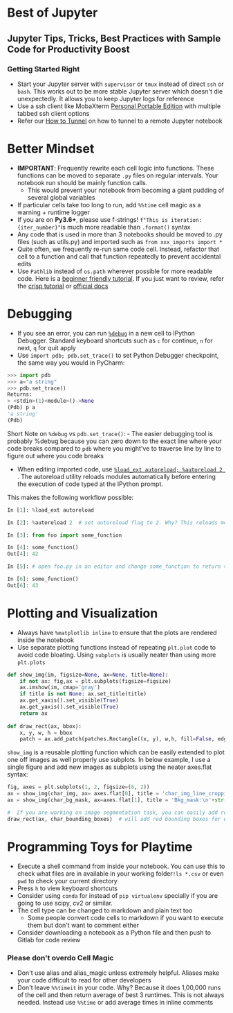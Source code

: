 # Best of Jupyter
Jupyter Tips, Tricks, Best Practices with Sample Code for Productivity Boost
---

### Getting Started Right
- Start your Jupyter server with ```supervisor``` or ```tmux``` instead of direct ```ssh``` or ```bash```. This works out to be more stable Jupyter server which doesn't die unexpectedly. It allows you to keep Jupyter logs for reference
- Use a ssh client like MobaXterm [Personal Portable Edition](https://download.mobatek.net/10520180106182002/MobaXterm_Portable_v10.5.zip) with multiple tabbed ssh client options
- Refer our [How to Tunnel](https://github.com/NirantK/best-of-jupyter/blob/master/TUNNELING.md) on how to tunnel to a remote Jupyter notebook

# Better Mindset
- **IMPORTANT**: Frequently rewrite each cell logic into functions. These functions can be moved to separate ```.py``` files on regular intervals. Your notebook run should be mainly function calls. 
    - This would prevent your notebook from becoming a giant pudding of several global variables
- If particular cells take too long to run, add ``%%time`` cell magic as a warning + runtime logger
- If you are on **Py3.6+**, please use f-strings! ```f"This is iteration: {iter_number}"```is much more readable than ```.format()``` syntax
- Any code that is used in more than 3 notebooks should be moved to .py files (such as utils.py) and imported such as ```from xxx_imports import *```
- Quite often, we frequently re-run same code cell. Instead, refactor that cell to a function and call that function repeatedly to prevent accidental edits
- Use ```Pathlib``` instead of ```os.path``` wherever possible for more readable code. Here is a [beginner friendly tutorial](https://medium.com/@ageitgey/python-3-quick-tip-the-easy-way-to-deal-with-file-paths-on-windows-mac-and-linux-11a072b58d5f). If you just want to review, refer the [crisp tutorial](https://jefftriplett.com/2017/pathlib-is-wonderful/) or [official docs](https://docs.python.org/3/library/pathlib.html)

# Debugging 
- If you see an error, you can run [```%debug```](http://ipython.readthedocs.io/en/stable/interactive/magics.html#magic-debug) in a new cell to IPython Debugger. Standard keyboard shortcuts such as ```c``` for continue, ```n``` for next, ```q``` for quit apply
- Use ``import pdb; pdb.set_trace()`` to set Python Debugger checkpoint, the same way you would in PyCharm: 
```python
>>> import pdb
>>> a="a string"
>>> pdb.set_trace()
Returns:
> <stdin>(1)<module>()->None
(Pdb) p a
'a string'
(Pdb)
```
Short Note on ```%debug``` vs ```pdb.set_trace()```: 
    - The easier debugging tool is probably %debug because you can zero down to the exact line where your code breaks compared to ``pdb`` where you might've to traverse line by line to figure out where you code breaks

- When editing imported code, use [```%load_ext autoreload; %autoreload 2 ```](https://ipython.org/ipython-doc/3/config/extensions/autoreload.html). The autoreload utility reloads modules automatically before entering the execution of code typed at the IPython prompt.

This makes the following workflow possible:
```python
In [1]: %load_ext autoreload

In [2]: %autoreload 2  # set autoreload flag to 2. Why? This reloads modules every time before executing the typed Python code

In [3]: from foo import some_function

In [4]: some_function()
Out[4]: 42

In [5]: # open foo.py in an editor and change some_function to return 43

In [6]: some_function()
Out[6]: 43
```

# Plotting and Visualization
- Always have ```%matplotlib inline``` to ensure that the plots are rendered inside the notebook
- Use separate plotting functions instead of repeating ``plt.plot`` code to avoid code bloating. Using ``subplots`` is usually neater than using more ``plt.plots``

```python
def show_img(im, figsize=None, ax=None, title=None):
    if not ax: fig,ax = plt.subplots(figsize=figsize)
    ax.imshow(im, cmap='gray')
    if title is not None: ax.set_title(title)
    ax.get_xaxis().set_visible(True)
    ax.get_yaxis().set_visible(True)
    return ax
    
def draw_rect(ax, bbox):
    x, y, w, h = bbox
    patch = ax.add_patch(patches.Rectangle((x, y), w,h, fill=False, edgecolor='red', lw=2))
```

``show_img`` is a reusable plotting function which can be easily extended to plot one off images as well properly use subplots.
In below example, I use a single figure and add new images as subplots using the neater axes.flat syntax:

```python
fig, axes = plt.subplots(1, 2, figsize=(6, 2))
ax = show_img(char_img, ax= axes.flat[0], title = 'char_img_line_cropping:\n'+str(char_img.shape))
ax = show_img(char_bg_mask, ax=axes.flat[1], title = 'Bkg_mask:\n'+str(char_bg_mask.shape))

#  If you are working on image segmentation task, you can easily add red rectangles per subplot:
draw_rect(ax, char_bounding_boxes)  # will add red bounding boxes for each character
```

# Programming Toys for Playtime
- Execute a shell command from inside your notebook. You can use this to check what files are in available in your working folder```!ls *.csv``` or even ```pwd``` to check your current directory
- Press ```h``` to view keyboard shortcuts
- Consider using ```conda``` for instead of ```pip virtualenv``` specially if you are going to use scipy, cv2 or similar. 
- The cell type can be changed to markdown and plain text too
    - Some people convert code cells to markdown if you want to execute them but don't want to comment either
- Consider downloading a notebook as a Python file and then push to Gitlab for code review

### Please don't overdo Cell Magic
- Don't use alias and alias_magic unless extremely helpful. Aliases make your code difficult to read for other developers
- Don't leave ```%%timeit``` in your code. Why? Because it does 1,00,000 runs of the cell and then return average of best 3 runtimes. This is not always needed. Instead use ```%%time``` or add average times in inline comments
